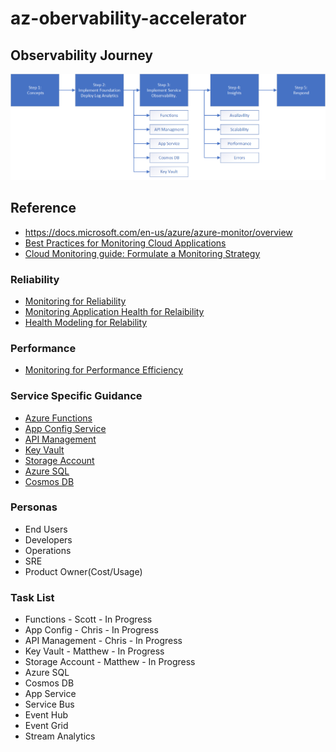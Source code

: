 # az-obervability-accelerator

## Observability Journey

![Journey](observability-journey.png)


## Reference
- https://docs.microsoft.com/en-us/azure/azure-monitor/overview
- [Best Practices for Monitoring Cloud Applications](https://docs.microsoft.com/en-us/azure/architecture/best-practices/monitoring)
- [Cloud Monitoring guide: Formulate a Monitoring Strategy](https://docs.microsoft.com/en-us/azure/cloud-adoption-framework/strategy/monitoring-strategy)

### Reliability

- [Monitoring for Reliability](https://docs.microsoft.com/en-us/azure/architecture/framework/resiliency/monitor-checklist)
- [Monitoring Application Health for Relaibility](https://docs.microsoft.com/en-us/azure/architecture/framework/resiliency/monitoring)
- [Health Modeling for Relability](https://docs.microsoft.com/en-us/azure/architecture/framework/resiliency/monitor-model)

### Performance

- [Monitoring for Performance Efficiency](https://docs.microsoft.com/en-us/azure/architecture/framework/scalability/monitor)

### Service Specific Guidance

- [Azure Functions](services/az-functions.md)
- [App Config Service](services/app-config.md)
- [API Management](services/api-management.md)
- [Key Vault](services/key-vault.md)
- [Storage Account](services/storage-account.md)
- [Azure SQL](services/sql-db.md)
- [Cosmos DB](services/cosmos-db.md)


### Personas

- End Users
- Developers
- Operations
- SRE
- Product Owner(Cost/Usage)

### Task List

- Functions - Scott - In Progress
- App Config - Chris - In Progress
- API Management - Chris - In Progress
- Key Vault - Matthew - In Progress
- Storage Account - Matthew - In Progress
- Azure SQL
- Cosmos DB
- App Service
- Service Bus
- Event Hub
- Event Grid
- Stream Analytics
